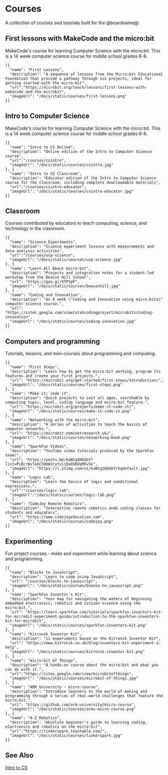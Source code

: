 # Courses

A collection of courses and tutorials built for the @boardname@.

## First lessons with MakeCode and the micro:bit

MakeCode's course for learning Computer Science with the micro:bit. This is a 14 week computer science course for middle school grades 6-8.

```codecard
[{
  "name": "First Lessons",
  "description": "A sequence of lessons from the Micro:bit Educational Foundation that provide a pathway through six projects, ideal for getting started with the micro:bit",
  "url":"https://microbit.org/teach/lessons/first-lessons-with-makecode-and-the-microbit",
  "imageUrl": "/docs/static/courses/first-lessons.png"
}]
```

## Intro to Computer Science

MakeCode's course for learning Computer Science with the micro:bit. This is a 14 week computer science course for middle school grades 6-8.

```codecard
[{
  "name": "Intro to CS Online",
  "description": "Online edition of the Intro to Computer Science course",
  "url":"/courses/csintro",
  "imageUrl": "/docs/static/courses/csintro.jpg"
}, {
  "name": "Intro to CS Classroom",
  "description": "Educator edition of the Intro to Computer Science course for the classroom, including complete downloadable materials",
  "url":"/courses/csintro-educator",
  "imageUrl": "/docs/static/courses/csintro-educator.jpg"
}]
```

## Classroom

Courses contributed by educators to teach computing, science, and technology in the classroom.

```codecard
[{
  "name": "Science Experiments",
  "description": "Science experiment lessons with measurements and data analysis activities",
  "url":"/courses/ucp-science",
  "imageUrl": "/docs/static/courses/ucp-science.jpg"
}, {
  "name": "Learn All About micro:bit",
  "description": "Projects and integration notes for a student-led workshop from the Beacon Hill School",
  "url": "https://goo.gl/XTPYpP",
  "imageUrl": "/docs/static/courses/beaconhill.jpg"
}, {
  "name": "Coding and Innovation",
  "description": "An 8 week \"Coding and Innovation using micro:bits\" computer science course.",
  "url": "https://sites.google.com/view/utahcodingproject/microbits/coding-innovation",
  "imageUrl": "/docs/static/courses/coding-innovation.jpg"
}]
```

## Computers and programming

Tutorials, lessons, and mini-courses about programming and computing.

```codecard
[{
  "name": "First Steps",
  "description": "Learn how to get the micro:bit working, program its features and create your first projects.",
  "url": "https://microbit.org/get-started/first-steps/introduction/",
  "imageUrl": "/docs/static/courses/first-steps.png"
}, {
  "name": "Make it: code it",
  "description": "Quick projects to suit all ages, searchable by computing topic, level, coding language and micro:bit feature.",
  "url": "https://microbit.org/projects/make-it-code-it/",
  "imageUrl": "/docs/static/courses/make-it-code-it.png"
}, {
  "name": "Networking with the micro:bit",
  "description": "A series of activities to teach the basics of computer networks.",
  "url": "https://microbit.nominetresearch.uk/",
  "imageUrl": "/docs/static/courses/networking-book.png"  
}, {
  "name": "SparkFun Videos",
  "description": "YouTube video tutorials produced by the SparkFun team!",
  "url": "https://youtu.be/kaNtg1HGXbY?list=PLBcrWxTa5CS0mWJrytvii8aG5KUqMXvSk",
  "imageUrl": "https://i.ytimg.com/vi/kaNtg1HGXbY/hqdefault.jpg"
}, {
  "name": "Logic Lab",
  "description": "Learn the basics of logic and conditional expressions.",
  "url":"/courses/logic-lab",
  "imageUrl":"/docs/static/courses/logic-lab.png"
}, {
  "name": "CodeJoy Remote Robotics",
  "description": "Interactive remote robotics and& coding classes for students and educators",
  "url": "https://www.codejoyeducation.com",
  "imageUrl": "/docs/static/courses/codejoy.png"
}]
```

## Experimenting

Fun project courses - make and experiment while learning about science and programming.

```codecard
[{
  "name": "Blocks to JavaScript",
  "description": "Learn to code using JavaScript",
  "url": "/courses/blocks-to-javascript",
  "imageUrl": "/docs/static/courses/blocks-to-javascript.png"
}, {
  "name": "SparkFun Inventor's Kit",
  "description": "Your map for navigating the waters of beginning embedded electronics, robotics and citizen science using the micro:bit.",
  "url": "https://learn.sparkfun.com/tutorials/sparkfun-inventors-kit-for-microbit-experiment-guide/introduction-to-the-sparkfun-inventors-kit-for-microbit",
  "imageUrl": "/docs/static/courses/sparkfun-inventors-kit.png"
}, {
  "name": "Kitronik Inventor Kit",
  "description": "11 experiments based on the Kitronik Inventor Kit",
  "url": "https://www.kitronik.co.uk/blog/inventors-kit-experiment-1-help",
  "imageUrl": "/docs/static/courses/kitronik-inventor-kit.png"
}, {
  "name": "micro:bit of Things",
  "description": "A hands-on course about the micro:bit and what you can do with it.",
  "url":"https://sites.google.com/view/microbitofthings",
  "imageUrl": "/docs/static/courses/microbit-of-things.jpg"
}, {
  "name": "ARM University - micro:course",
  "description": "Introduce learners to the world of making and programming through a series of real-world challenges that feature the micro:bit.",
  "url": "https://github.com/arm-university/micro-course",
  "imageUrl": "/docs/static/courses/armu-micro-course.png"
}, {
  "name": "A-Z Robotics",
  "description": "Absolute beginner's guide to learning coding, electronics and robotics on the micro:bit",
  "url":"https://tinkerspark.teachable.com/",
  "imageUrl": "/docs/static/courses/tinkerspark.jpg"
}]
```

## See Also

[Intro to CS](/courses/csintro)
